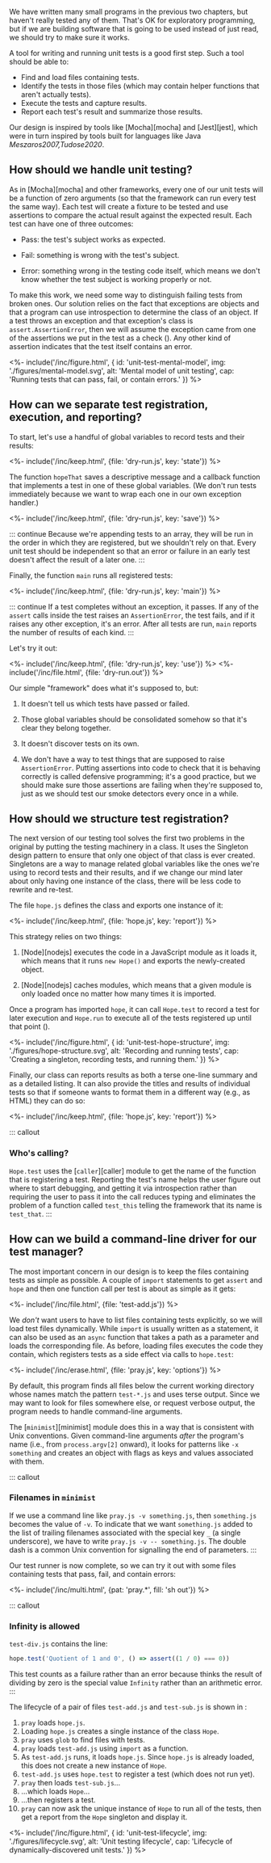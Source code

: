 ---
---

We have written many small programs in the previous two chapters,
but haven't really tested any of them.
That's OK for <g key="exploratory_programming">exploratory programming</g>,
but if we are building software that is going to be used instead of just read,
we should try to make sure it works.

A tool for writing and running <g key="unit_test">unit tests</g> is a good first step.
Such a tool should be able to:

-   Find and load files containing tests.
-   Identify the tests in those files
    (which may contain helper functions that aren't actually tests).
-   Execute the tests and capture results.
-   Report each test's result and summarize those results.

Our design is inspired by tools like [Mocha][mocha] and [Jest][jest],
which were in turn inspired by tools built for languages like Java
<cite>Meszaros2007,Tudose2020</cite>.

## How should we handle unit testing?

As in [Mocha][mocha] and other frameworks,
every one of our unit tests will be a function of zero arguments
(so that the framework can run every test the same way).
Each test will create a <g key="fixture">fixture</g> to be tested
and use <g key="assertion">assertions</g>
to compare the <g key="actual_result">actual result</g>
against the <g key="expected_result">expected result</g>.
Each test can have one of three outcomes:

-   <g key="pass_test">Pass</g>: the test's subject works as expected.

-   <g key="fail_test">Fail</g>: something is wrong with the test's subject.

-   <g key="error_test">Error</g>: something wrong in the testing code itself,
    which means we don't know whether the test subject is working properly or not.

To make this work,
we need some way to distinguish failing tests from broken ones.
Our solution relies on the fact that exceptions are objects
and that a program can use <g key="introspection">introspection</g>
to determine the class of an object.
If a test <g key="throw_exception">throws an exception</g>
and that exception's class is `assert.AssertionError`,
then we will assume the exception came from
one of the assertions we put in the test as a check
(<f key="unit-test-mental-model"></f>).
Any other kind of assertion indicates that the test itself contains an error.

<%- include('/inc/figure.html', {
    id: 'unit-test-mental-model',
    img: './figures/mental-model.svg',
    alt: 'Mental model of unit testing',
    cap: 'Running tests that can pass, fail, or contain errors.'
}) %>

## How can we separate test registration, execution, and reporting?

To start,
let's use a handful of <g key="global_variable">global variables</g> to record tests and their results:

<%- include('/inc/keep.html', {file: 'dry-run.js', key: 'state'}) %>

The function `hopeThat` saves a descriptive message and a callback function that implements a test
in one of these global variables.
(We don't run tests immediately
because we want to wrap each one in our own <g key="exception_handler">exception handler</g>.)

<%- include('/inc/keep.html', {file: 'dry-run.js', key: 'save'}) %>

::: continue
Because we're appending tests to an array,
they will be run in the order in which they are registered,
but we shouldn't rely on that.
Every unit test should be independent
so that an error or failure in an early test
doesn't affect the result of a later one.
:::

Finally,
the function `main` runs all registered tests:

<%- include('/inc/keep.html', {file: 'dry-run.js', key: 'main'}) %>

::: continue
If a test completes without an exception, it passes.
If any of the `assert` calls inside the test raises an `AssertionError`,
the test fails,
and if it raises any other exception,
it's an error.
After all tests are run,
`main` reports the number of results of each kind.
:::

Let's try it out:

<%- include('/inc/keep.html', {file: 'dry-run.js', key: 'use'}) %>
<%- include('/inc/file.html', {file: 'dry-run.out'}) %>

Our simple "framework" does what it's supposed to, but:

1.  It doesn't tell us which tests have passed or failed.

1.  Those global variables should be consolidated somehow
    so that it's clear they belong together.

1.  It doesn't discover tests on its own.

1.  We don't have a way to test things that are supposed to raise `AssertionError`.
    Putting assertions into code to check that it is behaving correctly
    is called <g key="defensive_programming">defensive programming</g>;
    it's a good practice,
    but we should make sure those assertions are failing when they're supposed to,
    just as we should test our smoke detectors every once in a while.

## How should we structure test registration?

The next version of our testing tool solves the first two problems in the original
by putting the testing machinery in a class.
It uses the <g key="singleton_pattern">Singleton</g> <g key="design_pattern">design pattern</g>
to ensure that only one object of that class is ever created.
Singletons are a way to manage related global variables
like the ones we're using to record tests and their results,
and if we change our mind later about only having one instance of the class,
there will be less code to rewrite and re-test.

The file `hope.js` defines the class and exports one instance of it:

<%- include('/inc/keep.html', {file: 'hope.js', key: 'report'}) %>

This strategy relies on two things:

1.  [Node][nodejs] executes the code in a JavaScript module as it loads it,
    which means that it runs `new Hope()` and exports the newly-created object.

1.  [Node][nodejs] <g key="caching">caches</g> modules,
    which means that a given module is only loaded once
    no matter how many times it is imported.

Once a program has imported `hope`,
it can call `Hope.test` to record a test for later execution
and `Hope.run` to execute all of the tests registered up until that point
(<f key="unit-test-hope-structure"></f>).

<%- include('/inc/figure.html', {
    id: 'unit-test-hope-structure',
    img: './figures/hope-structure.svg',
    alt: 'Recording and running tests',
    cap: 'Creating a singleton, recording tests, and running them.'
}) %>

Finally,
our class can reports results as both a terse one-line summary and as a detailed listing.
It can also provide the titles and results of individual tests
so that if someone wants to format them in a different way (e.g., as HTML) they can do so:

<%- include('/inc/keep.html', {file: 'hope.js', key: 'report'}) %>

::: callout
### Who's calling?

`Hope.test` uses the [`caller`][caller] module
to get the name of the function that is registering a test.
Reporting the test's name helps the user figure out where to start debugging,
and getting it via introspection
rather than requiring the user to pass it into the call
reduces typing
and eliminates the problem of a function called `test_this`
telling the framework that its name is `test_that`.
:::

## How can we build a command-line driver for our test manager?

The most important concern in our design is
to keep the files containing tests as simple as possible.
A couple of `import` statements to get `assert` and `hope`
and then one function call per test
is about as simple as it gets:

<%- include('/inc/file.html', {file: 'test-add.js'}) %>

We *don't* want users to have to list files containing tests explicitly,
so we will load test files <g key="dynamic_loading">dynamically</g>.
While `import` is usually written as a statement,
it can also be used as an `async` function
that takes a path as a parameter and loads the corresponding file.
As before,
loading files executes the code they contain,
which registers tests as a <g key="side_effect">side effect</g> via calls to `hope.test`:

<%- include('/inc/erase.html', {file: 'pray.js', key: 'options'}) %>

By default,
this program finds all files below the current working directory
whose names match the pattern `test-*.js`
and uses terse output.
Since we may want to look for files somewhere else,
or request verbose output,
the program needs to handle command-line arguments.

The [`minimist`][minimist] module does this
in a way that is consistent with Unix conventions.
Given command-line arguments *after* the program's name
(i.e., from `process.argv[2]` onward),
it looks for patterns like `-x something`
and creates an object with flags as keys and values associated with them.

::: callout
### Filenames in `minimist`

If we use a command line like `pray.js -v something.js`,
then `something.js` becomes the value of `-v`.
To indicate that we want `something.js` added to the list of trailing filenames
associated with the special key `_` (a single underscore),
we have to write `pray.js -v -- something.js`.
The double dash is a common Unix convention for signalling the end of parameters.
:::

Our <g key="test_runner">test runner</g> is now complete,
so we can try it out with some files containing tests that pass, fail, and contain errors:

<%- include('/inc/multi.html', {pat: 'pray.*', fill: 'sh out'}) %>

::: callout
### Infinity is allowed

`test-div.js` contains the line:

```js
hope.test('Quotient of 1 and 0', () => assert((1 / 0) === 0))
```

This test counts as a failure rather than an error
because thinks the result of dividing by zero is the special value `Infinity`
rather than an arithmetic error.
:::

The <g key="lifecycle">lifecycle</g> of a pair of files `test-add.js` and `test-sub.js` is
shown in <f key="unit-test-lifecycle"></f>:

1.  `pray` loads `hope.js`.
2.  Loading `hope.js` creates a single instance of the class `Hope`.
3.  `pray` uses `glob` to find files with tests.
4.  `pray` loads `test-add.js` using `import` as a function.
5.  As `test-add.js` runs, it loads `hope.js`.
    Since `hope.js` is already loaded, this does not create a new instance of `Hope`.
6.  `test-add.js` uses `hope.test` to register a test (which does not run yet).
7.  `pray` then loads `test-sub.js`…
8.   …which loads `Hope`…
9.   …then registers a test.
10.  `pray` can now ask the unique instance of `Hope` to run all of the tests,
     then get a report from the `Hope` singleton and display it.

<%- include('/inc/figure.html', {
    id: 'unit-test-lifecycle',
    img: './figures/lifecycle.svg',
    alt: 'Unit testing lifecycle',
    cap: 'Lifecycle of dynamically-discovered unit tests.'
}) %>
